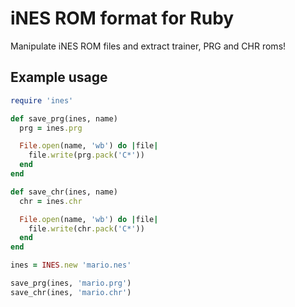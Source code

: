 # iNES ROM format for Ruby #
Manipulate iNES ROM files and extract trainer, PRG and CHR roms!

## Example usage ##
```ruby
require 'ines'

def save_prg(ines, name)
  prg = ines.prg

  File.open(name, 'wb') do |file|
    file.write(prg.pack('C*'))
  end
end

def save_chr(ines, name)
  chr = ines.chr

  File.open(name, 'wb') do |file|
    file.write(chr.pack('C*'))
  end
end

ines = INES.new 'mario.nes'

save_prg(ines, 'mario.prg')
save_chr(ines, 'mario.chr')
```
